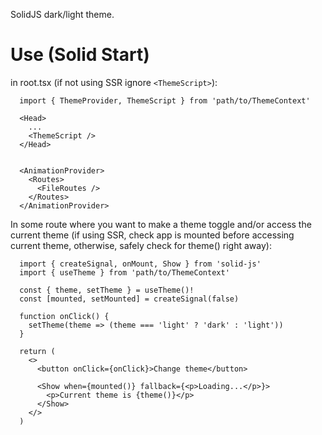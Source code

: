 SolidJS dark/light theme.

# Use (Solid Start)

in root.tsx (if not using SSR ignore `<ThemeScript>`):

```
  import { ThemeProvider, ThemeScript } from 'path/to/ThemeContext'

  <Head>
    ...
    <ThemeScript />
  </Head>


  <AnimationProvider>
    <Routes>
      <FileRoutes />
    </Routes>
  </AnimationProvider>
```

In some route where you want to make a theme toggle and/or access the current theme (if using SSR, check app is mounted before accessing current theme, otherwise, safely check for theme() right away):

```
  import { createSignal, onMount, Show } from 'solid-js'
  import { useTheme } from 'path/to/ThemeContext'

  const { theme, setTheme } = useTheme()!
  const [mounted, setMounted] = createSignal(false)

  function onClick() {
    setTheme(theme => (theme === 'light' ? 'dark' : 'light'))
  }

  return (
    <>
      <button onClick={onClick}>Change theme</button>

      <Show when={mounted()} fallback={<p>Loading...</p>}>
        <p>Current theme is {theme()}</p>
      </Show>
    </>
  )
```




